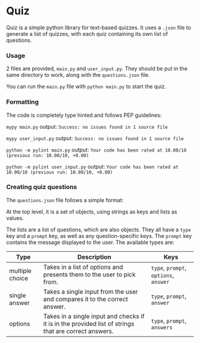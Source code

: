 # Quiz

Quiz is a simple python library for text-based quizzes. It uses a `.json` file to generate a list of quizzes, with each quiz containing its own list of questions.

### Usage

2 files are provided, `main.py` and `user_input.py`. They should be put in the same directory to work, along with the `questions.json` file.

You can run the `main.py` file with `python main.py` to start the quiz.

### Formatting

The code is completely type hinted and follows PEP guidelines:

`mypy main.py` output: `Success: no issues found in 1 source file`

`mypy user_input.py` output: `Success: no issues found in 1 source file`


`python -m pylint main.py` output: `Your code has been rated at 10.00/10 (previous run: 10.00/10, +0.00)`

`python -m pylint user_input.py` output: `Your code has been rated at 10.00/10 (previous run: 10.00/10, +0.00)`

### Creating quiz questions

The `questions.json` file follows a simple format:

At the top level, it is a set of objects, using strings as keys and lists as values.

The lists are a list of questions, which are also objects. They all have a `type` key and a `prompt` key, as well as any question-specific keys. The `prompt` key contains the message displayed to the user. The available types are:

| Type            | Description                                                                                           | Keys                                  |
| --------------- | ----------------------------------------------------------------------------------------------------- | ------------------------------------- |
| multiple choice | Takes in a list of options and presents them to the user to pick from.                                | `type`, `prompt`, `options`, `answer` |
| single answer   | Takes a single input from the user and compares it to the correct answer.                             | `type`, `prompt`, `answer`            |
| options         | Takes in a single input and checks if it is in the provided list of strings that are correct answers. | `type`, `prompt`, `answers`           |
